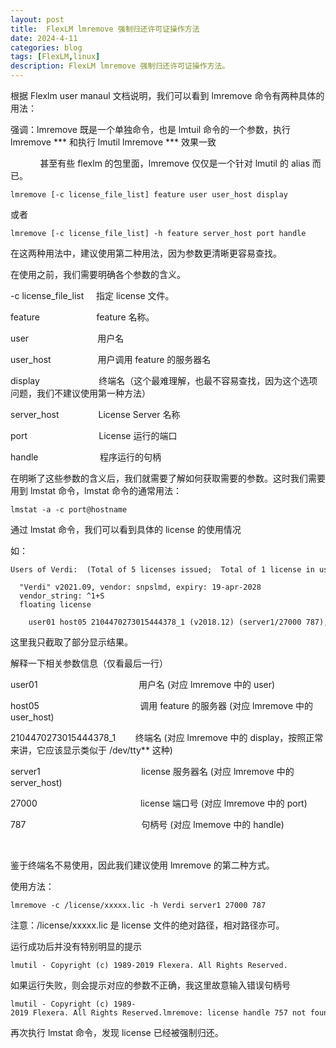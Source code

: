 ```yaml
---
layout: post
title:  FlexLM lmremove 强制归还许可证操作方法
date: 2024-4-11
categories: blog
tags: [FlexLM,linux]
description: FlexLM lmremove 强制归还许可证操作方法。
---
```



根据 Flexlm user manaul 文档说明，我们可以看到 lmremove 命令有两种具体的用法：

强调：lmremove 既是一个单独命令，也是 lmtuil 命令的一个参数，执行 lmremove \*\*\* 和执行 lmutil lmremove \*\*\* 效果一致

            甚至有些 flexlm 的包里面，lmremove 仅仅是一个针对 lmutil 的 alias 而已。

    lmremove [-c license_file_list] feature user user_host display

或者

    lmremove [-c license_file_list] -h feature server_host port handle

在这两种用法中，建议使用第二种用法，因为参数更清晰更容易查找。

在使用之前，我们需要明确各个参数的含义。

\-c license\_file\_list     指定 license 文件。

feature                       feature 名称。

user                            用户名

user\_host                   用户调用 feature 的服务器名

display                        终端名（这个最难理解，也最不容易查找，因为这个选项问题，我们不建议使用第一种方法）

server\_host                License Server 名称

port                             License 运行的端口

handle                         程序运行的句柄

在明晰了这些参数的含义后，我们就需要了解如何获取需要的参数。这时我们需要用到 lmstat 命令，lmstat 命令的通常用法：

    lmstat -a -c port@hostname

通过 lmstat 命令，我们可以看到具体的 license 的使用情况

如：

    Users of Verdi:  (Total of 5 licenses issued;  Total of 1 license in use)

      "Verdi" v2021.09, vendor: snpslmd, expiry: 19-apr-2028
      vendor_string: ^1+S
      floating license

        user01 host05 2104470273015444378_1 (v2018.12) (server1/27000 787), start Wed 10/8 11:12

这里我只截取了部分显示结果。

解释一下相关参数信息（仅看最后一行）

user01                                         用户名 (对应 lmremove 中的 user)

host05                                         调用 feature 的服务器 (对应 lmremove 中的 user\_host)

2104470273015444378\_1        终端名 (对应 lmremove 中的 display，按照正常来讲，它应该显示类似于 /dev/tty\*\* 这种)

server1                                         license 服务器名 (对应 lmremove 中的 server\_host)

27000                                          license 端口号 (对应 lmremove 中的 port)

787                                               句柄号 (对应 lmemove 中的 handle)

 

鉴于终端名不易使用，因此我们建议使用 lmremove 的第二种方式。

使用方法：

    lmremove -c /license/xxxxx.lic -h Verdi server1 27000 787

注意：/license/xxxxx.lic 是 license 文件的绝对路径，相对路径亦可。

运行成功后并没有特别明显的提示

    lmutil - Copyright (c) 1989-2019 Flexera. All Rights Reserved.

如果运行失败，则会提示对应的参数不正确，我这里故意输入错误句柄号

    lmutil - Copyright (c) 1989-2019 Flexera. All Rights Reserved.lmremove: license handle 757 not found on this license server (server1)

再次执行 lmstat 命令，发现 license 已经被强制归还。

 
